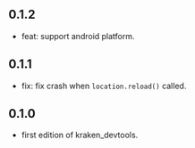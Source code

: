 ## 0.1.2

* feat: support android platform.

## 0.1.1

* fix: fix crash when `location.reload()` called.

## 0.1.0

* first edition of kraken_devtools.
